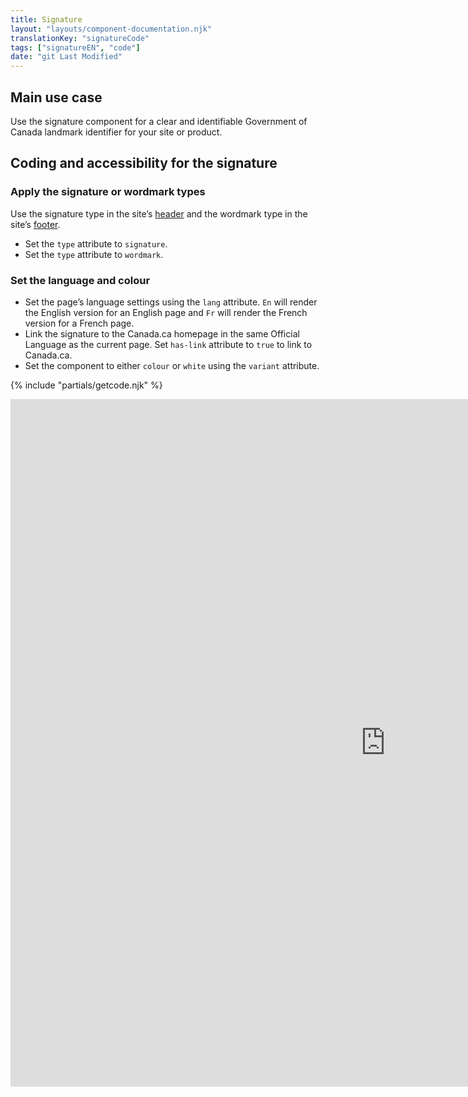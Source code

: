 ```yaml
---
title: Signature
layout: "layouts/component-documentation.njk"
translationKey: "signatureCode"
tags: ["signatureEN", "code"]
date: "git Last Modified"
---
```


## Main use case

Use the signature component for a clear and identifiable Government of Canada landmark identifier for your site or product.

## Coding and accessibility for the signature

### Apply the signature or wordmark types

Use the signature type in the site’s <a href="{{ links.header }}">header</a> and the wordmark type in the site’s <a href="{{ links.footer }}">footer</a>.

- Set the `type` attribute to `signature`.
- Set the `type` attribute to `wordmark`.

### Set the language and colour

- Set the page’s language settings using the `lang` attribute. `En` will render the English version for an English page and `Fr` will render the French version for a French page.
- Link the signature to the Canada.ca homepage in the same Official Language as the current page. Set `has-link` attribute to `true` to link to Canada.ca.
- Set the component to either `colour` or `white` using the `variant` attribute.

{% include "partials/getcode.njk" %}

<iframe
  title="Overview of gcds-side-nav properties and events."
  src="https://cds-snc.github.io/gcds-components/iframe.html?viewMode=docs&singleStory=true&id=components-signature--events-properties#events--properties"
  width="1200"
  height="1100"
  style="display: block; margin: 0 auto;"
  frameBorder="0"
  allow="clipboard-write"
></iframe>